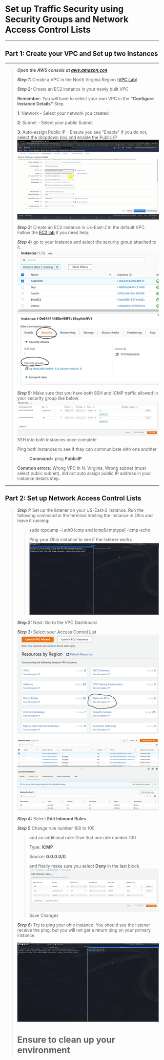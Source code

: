 # Set up Traffic Security using Security Groups and Network Access Control Lists
---
## Part 1: Create your VPC and Set up two Instances
---
>***Open the AWS console at [aws.amazon.con](https://skillstorm.awsapps.com/start)***
>
>***Step 1:*** Create a VPC in the North Virginia Region ([VPC Lab](https://github.com/bdgomey/AWS_Labs/blob/master/Networking/create_VPC.md)) 
>
>***Step 2:*** Create an EC2 instance in your newly built VPC
>
>**Remember**: You will have to select your own VPC in the **"Configure Instance Details"** Step.  
>
>**1**: Network - Select your network you created
>
>**2**: Subnet - Select your public Subnet
>
>**3**: Auto-assign Public IP - Ensure you see "Enable"  if you do not, select the dropdown box and enable the Public IP
>![configure](ec2_config.gif)
>
>***Step 3:*** Create an EC2 instance in Us-East-2 in the default VPC.  Follow the [EC2 lab](https://github.com/bdgomey/AWS_Labs/blob/master/Compute/SSH_to_instance.md) if you need help.
>
>***Step 4:*** go to your instance and select the security group attached to it. 
>![Select NSG](select_NSG.png)
>
>***Step 5:*** Make sure that you have both SSH and ICMP traffic allowed in your security group like below:
>![NSG](NSG.png)
>SSH into both instances once complete
>
>Ping both instances to see if they can communicate with one another
>
>>**Command**=  ping **PublicIP**
>
>**Common errors:** Wrong VPC in N. Virginia, Wrong subnet (must select public subnet), did not auto assign public IP address in your instance details step.   
---
## Part 2: Set up Network Access Control Lists
>***Step 1:*** Set up the listener on your US-East-2 instance.  Run the following command in the terminal hosting the instance in Ohio and leave it running: 
>
>>sudo tcpdump -i eth0 icmp and icmp[icmptype]=icmp-echo
>>
>>Ping your Ohio instance to see if the listener works
>![ping](ping.gif)
>
>***Step 2:*** Next: Go to the VPC Dashboard
>
>***Step 3:*** Select your Access Control List
>![ACL](ACL.png)
>
>![ACL-Select](acl-select.png)
>
>***Step 4:*** Select **Edit Inbound Rules**
>
>***Step 5*** Change rule number 100 to 105 
>>add an additional rule:  Give that one rule number 100 
>>
>>Type: **ICMP** 
>>
>>Source: **0.0.0.0/0**
>>
>>and finally make sure you select **Deny** in the last block. 
>![inbound](inbound.png)
>>Save Changes
>
>***Step 6:*** Try to ping your ohio instance. You should see the listener receive the ping, but you will not get a return ping on your primary instance.  
>
>![Ping_NACL](ping_nacl.gif)
>
># Ensure to clean up your environment
